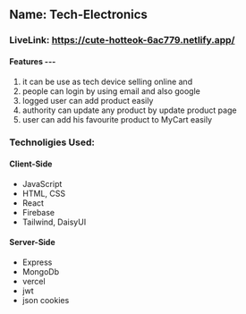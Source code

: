 ## Name: Tech-Electronics

### LiveLink: https://cute-hotteok-6ac779.netlify.app/

#### Features ---
 1) it can be use as tech device selling online and 
 2) people can login by using email and also google
 3) logged user can add product easily
 4) authority can update any product by update product page
 5) user can add his favourite product to MyCart easily

### Technoligies Used:
#### Client-Side
<ul>
  <li>JavaScript</li>
  <li>HTML, CSS</li>
  <li>React</li>
  <li>Firebase</li>
  <li>Tailwind, DaisyUI</li>
</ul>

#### Server-Side
<ul>
  <li>Express</li>
  <li>MongoDb</li>
  <li>vercel</li>
  <li>jwt</li>
  <li>json cookies</li>
</ul>

